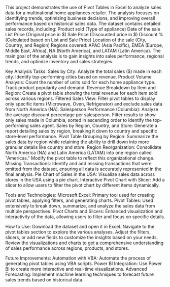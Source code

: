 This project demonstrates the use of Pivot Tables in Excel to analyze sales data for a multinational home appliances retailer. The analysis focuses on identifying trends, optimizing business decisions, and improving overall performance based on historical sales data.
The dataset contains detailed sales records, including:
Product sold (Type of appliance)
Date of the sale
List Price (Original price in $)
Sale Price (Discounted price in $)
Discount % (Calculated based on List and Sale Price)
Location of the sale (City, Country, and Region)
Regions covered: APAC (Asia Pacific), EMEA (Europe, Middle East, Africa), NA (North America), and LATAM (Latin America).
The main goal of the analysis is to gain insights into sales performance, regional trends, and optimize inventory and sales strategies.

Key Analysis Tasks:
Sales by City:
Analyze the total sales ($) made in each city.
Identify top-performing cities based on revenue.
Product Volume Analysis:
Count the number of units sold for each home appliance type.
Track product popularity and demand.
Revenue Breakdown by Item and Region:
Create a pivot table showing the total revenue for each item sold across various regions.
Filtered Sales View:
Filter pivot tables to display only specific items (Microwave, Oven, Refrigerator) and exclude sales data from North America (NA).
Salesperson Performance (Columbia):
Analyze the average discount percentage per salesperson.
Filter results to show only sales made in Columbia, sorted in ascending order to identify the top-performing sales agent.
Sales by Region, Country, and Store:
Generate a report detailing sales by region, breaking it down to country and specific store-level performance.
Pivot Table Grouping by Region:
Summarize the sales data by region while retaining the ability to drill down into more granular details like country and store.
Region Reorganization:
Consolidate North America (NA) and Latin America (LATAM) into one region called "Americas."
Modify the pivot table to reflect this organizational change.
Missing Transactions:
Identify and add missing transactions that were omitted from the dataset, ensuring all data is accurately represented in the final analysis.
Pie Chart of Sales in the USA:
Visualize sales data across stores in the USA using a pie chart.
Interactive Pivot Chart with Slicer:
Add a slicer to allow users to filter the pivot chart by different items dynamically.

Tools and Technologies:
Microsoft Excel: Primary tool used for creating pivot tables, applying filters, and generating charts.
Pivot Tables: Used extensively to break down, summarize, and analyze the sales data from multiple perspectives.
Pivot Charts and Slicers: Enhanced visualization and interactivity of the data, allowing users to filter and focus on specific details.

How to Use:
Download the dataset and open it in Excel.
Navigate to the pivot tables section to explore the various analyses.
Adjust the filters, slicers, or add new fields to customize the insights based on your needs.
Review the visualizations and charts to get a comprehensive understanding of sales performance across regions, products, and stores.

Future Improvements:
Automation with VBA: Automate the process of generating pivot tables using VBA scripts.
Power BI Integration: Use Power BI to create more interactive and real-time visualizations.
Advanced Forecasting: Implement machine learning techniques to forecast future sales trends based on historical data.
